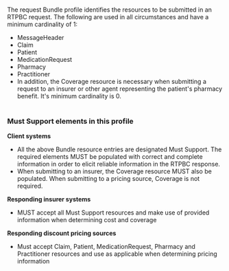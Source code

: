 <br>The request Bundle profile identifies the resources to be submitted in an RTPBC request. The following are used in all circumstances and have a minimum cardinality of 1:
* MessageHeader
* Claim
* Patient
* MedicationRequest
* Pharmacy
* Practitioner
* In addition, the Coverage resource is necessary when submitting a request to an insurer or other agent representing the patient's pharmacy benefit. It's minimum cardinality is 0.
<br><br>

### Must Support elements in this profile 
**Client systems**
* All the above Bundle resource entries are designated Must Support. The required elements MUST be populated with correct and complete information in order to elicit reliable information in the RTPBC response.
* When submitting to an insurer, the Coverage resource MUST also be populated. When submitting to a pricing source, Coverage is not required.

**Responding insurer systems**
* MUST accept all Must Support resources and make use of provided information when determining cost and coverage

**Responding discount pricing sources**
* Must accept Claim, Patient, MedicationRequest, Pharmacy and Practitioner resources and use as applicable when determining pricing information
<br><br>

